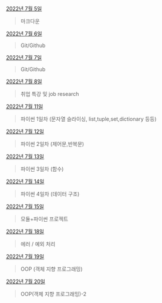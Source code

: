 [2022년 7월 5일](7월/0705/0705.md)

> 마크다운

[2022년 7월 6일](7월/0706/0706.md)

> Git/Github

[2022년 7월 7일](7월/0707/0707.md)

>Git/Github

[2022년 7월 8일](7월/0708/0708.md)

> 취업 특강 및 job research

[2022년 7월 11일](7월/0711/0711.md)

>파이썬 1일차 (문자열 슬라이싱, list,tuple,set,dictionary 등등)

[2022년 7월 12일](7월/0712/0712.md)

>파이썬 2일차 (제어문,반복문)

[2022년 7월 13일](7월/0713/0713.md)

> 파이썬 3일차 (함수)

[2022년 7월 14일](7월/0714/0714.md)

> 파이썬 4일차 (데이터 구조)

[2022년 7월 15일](7월/0715/0715.md)

>모듈+파이썬 프로젝트

[2022년 7월 18일](7월/0718/0718.md)

>에러 / 예외 처리

[2022년 7월 19일](7월/0719/0719.md)

>OOP (객체 지향 프로그래밍)

[2022년 7월 20일](7월/0720/0720.md)

> OOP(객체 지향 프로그래밍)-2
